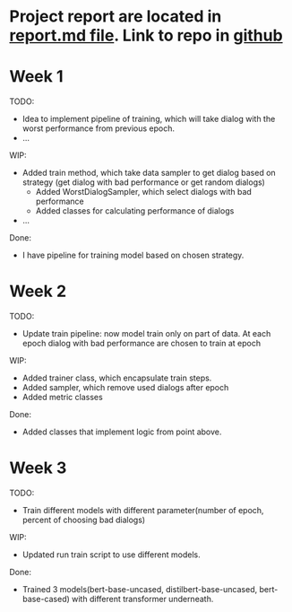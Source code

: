 <!-- 
Instructions: 
- The report (report.md/report.ipynb ) should be in the root of your repository of a project
- The link to the repository have to be shared with us 
- Weekly report can be built in md-file or ipynb file 
- All reports for each week should be written into one file 
- Each week should be in a separated section in the file, see as shown in this file 
- The report should contain subsections TODO / WIP (work in progress) / Done / Issues 
- Each section should contain a list of works and their descriptions 
- Adding pictures / graphs / code inserts to md / ipynb cells can improve your report 
- The deadline is 11.59 pm UTC -12h (anywhere on earth)
 -->
 
# Project report are located in [report.md file](report.md). Link to repo in [github](https://github.com/pbezglasny/active_learning_project)

# Week 1

TODO:
 - Idea to implement pipeline of training, which will take dialog with the worst
performance from previous epoch.
 - ...
 
WIP:
 - Added train method, which take data sampler to get dialog based on strategy
(get dialog with bad performance or get random dialogs)
   - Added WorstDialogSampler, which select dialogs with bad performance
   - Added classes for calculating performance of dialogs
 - ... 

Done:
 - I have pipeline for training model based on chosen strategy.
 
# Week 2

TODO:
 - Update train pipeline: now model train only on part of data. At each epoch dialog with 
bad performance are chosen to train at epoch
 
WIP:
 - Added trainer class, which encapsulate train steps.
 - Added sampler, which remove used dialogs after epoch
 - Added metric classes

Done:
 - Added classes that implement logic from point above. 

# Week 3

TODO:
 - Train different models with different parameter(number of epoch, percent of choosing 
bad dialogs)
 
WIP:
 - Updated run train script to use different models.

Done:
 - Trained 3 models(bert-base-uncased, distilbert-base-uncased, bert-base-cased)
with different transformer underneath.